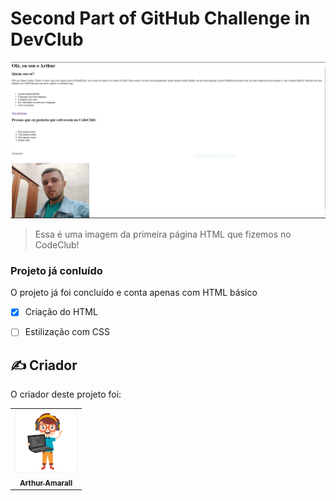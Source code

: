 # Second Part of GitHub Challenge in DevClub


<img src="./assets/first HTML page.jpg" alt="First HTML page in DevClub">

> Essa é uma imagem da primeira página HTML que fizemos no CodeClub!
### Projeto já conluído

O projeto já foi concluído e conta apenas com HTML básico

- [x] Criação do HTML
- [ ] Estilização com CSS 


## ✍️ Criador

O criador deste projeto foi:

<table>
  <tr>
    <td align="center">
      <a href="#">
        <img src="./assets/Desenho de um programador.png" width="100px;" alt="Foto de um programdaor"/><br>
        <sub>
          <b>Arthur Amarall</b>
        </sub>
      </a>
    </td>
    